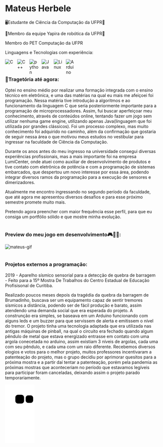 # Mateus Herbele

🖥️Estudante de Ciência da Computação da UFPR📓

🐝Membro da equipe Yapira de robótica da UFPR🤖

Membro do PET Computação da UFPR

Linguagens e Tecnologias com experiência:


<img align="left" alt="C" width="30px" style="padding-right:10px;" src="https://cdn.jsdelivr.net/gh/devicons/devicon/icons/c/c-plain.svg" />
<img align="left" alt="C++" width="30px" style="padding-right:10px;" src="https://cdn.jsdelivr.net/gh/devicons/devicon/icons/c-plus-plus/c-plus-plus-plain.svg" />
<img align="left" alt="python" width="30px" style="padding-right:10px;" src="https://cdn.jsdelivr.net/gh/devicons/devicon/icons/python/python-plain.svg" />
<img align="left" alt="Java" width="30px" style="padding-right:10px;" src="https://cdn.jsdelivr.net/gh/devicons/devicon/icons/java/java-plain.svg" />
<img align="left" alt="Linux" width="30px" style="padding-right:10px;" src="https://cdn.jsdelivr.net/gh/devicons/devicon/icons/linux/linux-original.svg" />
<img align="left" alt="Arduino" width="30px" style="padding-right:10px;" src="https://cdn.jsdelivr.net/gh/devicons/devicon/icons/arduino/arduino-original.svg" />


<br>

#


 <summary><h3>📍Tragetória até agora: </h3></summary>
   <p>Optei no ensino médio por realizar uma formação integrada com o ensino técnico em eletrônica, e uma das matérias na qual eu mais me afeiçoei foi programação. Nessa matéria tive introdução a algoritmos e ao funcionamento da linguagem C que seria posteriormente importante para a programação de microprocessadores. Assim, fui buscar aperfeiçoar meu conhecimento, através de conteúdos online, tentando fazer um jogo sem utilizar nenhuma game engine, utilizando apenas Java(linguagem que foi utilizada por grandes clássicos). Foi um processo complexo, mas muito conhecimento foi adquirido no caminho, além da confirmação que gostaria de seguir nessa área o que motivou meus estudos no vestibular para ingressar na faculdade de Ciência da Computação. 
 
 <p>Durante os anos antes do meu ingresso na universidade consegui diversas experiências profissionais, mas a mais importante foi na empresa LumiCenter, onde atuei como auxiliar de desenvolvimento de produtos e tive contato com eletrônica de potência e com a programação de sistemas embarcados, que despertou um novo interesse por essa área, podendo integrar diversos ramos da programação para a execução de sensores e dimerizadores. 
 <p>Atualmente me encontro ingressando no segundo período da faculdade, que até agora me apresentou diversos desafios e para esse próximo semestre promete muito mais.
 
 Pretendo agora preencher com maior frequência esse perfil, para que eu consiga um portfólio sólido e que mostre minha evolução.

#
<summary><h3>Preview do meu jogo em desenvolvimento🎮🧟‍♂️:</h3></summary>


![mateus-gif](https://user-images.githubusercontent.com/73367371/193378168-b94dbe4d-2b4a-4b35-be2d-b6cfacf48923.gif)

#

<describe>
<summary><h3> Projetos externos a programação: </h3></sumary>
<p>2019 - Aparelho sísmico sensorial para a detecção de quebra de barragem - Feito para a 15º Mostra De Trabalhos do Centro Estadual de Educação Profisisonal de Curitiba. 
<p>Realizado poucos meses depois da tragédia da quebra da barragem de Brumadinho, buscava ser um equipamento capaz de sentir tremores sísmicos a distância, podendo ser de fácil produção e barato, assim atendendo uma demanda social que era esperada do projeto.
A construnção era simples, se baseava em um Arduino funcionando com alguns leds e um buzzer para que servissem de alerta e emitissem o nível do tremor. O projeto tinha uma tecnologia adaptada que era utilizada nas antigas máquinas de pinball, na qual o circuito era fechado quando algum pêndulo de metal que estava energizado entrasse em contato com uma argola conecetada no arduino, assim existiam 3 níveis de argolas, cada uma com seu pêndulo, e cada uma com um raio diferente.
Recebemos diversos elogios e votos para o melhor projeto, muitos professores incentivaram a patenteação do projeto, mas o grupo decidiu por aprimorar quesitos para a próxima mostra e a partir daí tentar a patenteação, porém pela pandemia as próximas mostras que aconteceriam no período que estavamos legíveis para participar foram canceladas, deixando assim o projeto parado temporariamente.

 
 ![Snake animation](https://github.com/rafaballerini/rafaballerini/blob/output/github-contribution-grid-snake.svg)
